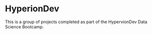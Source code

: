 # HyperionDev
This is a group of projects completed as part of the HypervionDev Data Science Bootcamp. 
